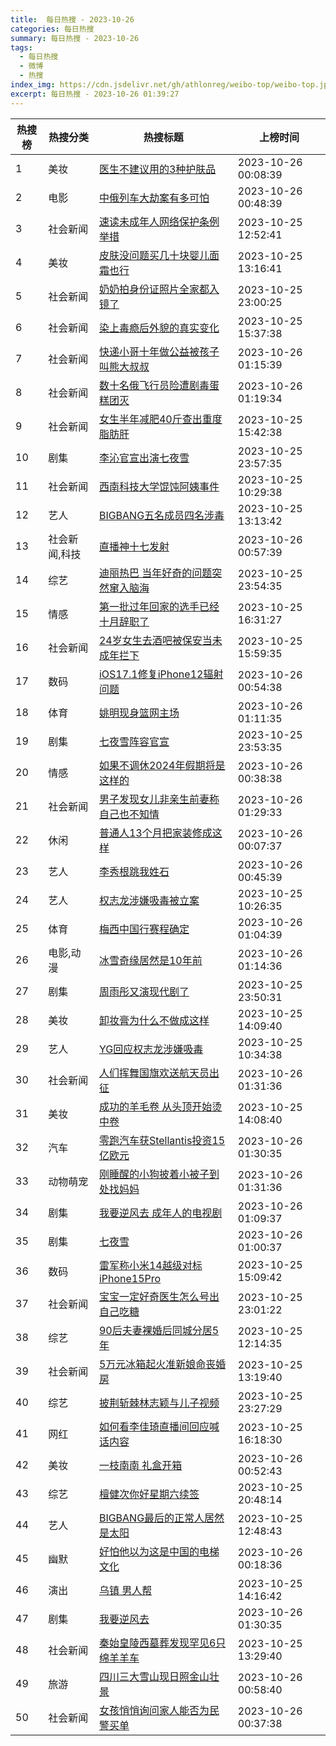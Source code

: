 ```yaml
---
title:  每日热搜 - 2023-10-26
categories: 每日热搜
summary: 每日热搜 - 2023-10-26
tags:
  - 每日热搜
  - 微博
  - 热搜
index_img: https://cdn.jsdelivr.net/gh/athlonreg/weibo-top/weibo-top.jpeg
excerpt: 每日热搜 - 2023-10-26 01:39:27
---
```


| 热搜榜 | 热搜分类 | 热搜标题 | 上榜时间 |
| --- | --- | --- | --- |
| 1 | 美妆 | [医生不建议用的3种护肤品](https://s.weibo.com/weibo%3Fq%3D%2523%E5%8C%BB%E7%94%9F%E4%B8%8D%E5%BB%BA%E8%AE%AE%E7%94%A8%E7%9A%843%E7%A7%8D%E6%8A%A4%E8%82%A4%E5%93%81%2523) | 2023-10-26 00:08:39 | 
| 2 | 电影 | [中俄列车大劫案有多可怕](https://s.weibo.com/weibo%3Fq%3D%2523%E4%B8%AD%E4%BF%84%E5%88%97%E8%BD%A6%E5%A4%A7%E5%8A%AB%E6%A1%88%E6%9C%89%E5%A4%9A%E5%8F%AF%E6%80%95%2523) | 2023-10-26 00:48:39 | 
| 3 | 社会新闻 | [速读未成年人网络保护条例举措](https://s.weibo.com/weibo%3Fq%3D%2523%E9%80%9F%E8%AF%BB%E6%9C%AA%E6%88%90%E5%B9%B4%E4%BA%BA%E7%BD%91%E7%BB%9C%E4%BF%9D%E6%8A%A4%E6%9D%A1%E4%BE%8B%E4%B8%BE%E6%8E%AA%2523) | 2023-10-25 12:52:41 | 
| 4 | 美妆 | [皮肤没问题买几十块婴儿面霜也行](https://s.weibo.com/weibo%3Fq%3D%2523%E7%9A%AE%E8%82%A4%E6%B2%A1%E9%97%AE%E9%A2%98%E4%B9%B0%E5%87%A0%E5%8D%81%E5%9D%97%E5%A9%B4%E5%84%BF%E9%9D%A2%E9%9C%9C%E4%B9%9F%E8%A1%8C%2523) | 2023-10-25 13:16:41 | 
| 5 | 社会新闻 | [奶奶拍身份证照片全家都入镜了](https://s.weibo.com/weibo%3Fq%3D%2523%E5%A5%B6%E5%A5%B6%E6%8B%8D%E8%BA%AB%E4%BB%BD%E8%AF%81%E7%85%A7%E7%89%87%E5%85%A8%E5%AE%B6%E9%83%BD%E5%85%A5%E9%95%9C%E4%BA%86%2523) | 2023-10-25 23:00:25 | 
| 6 | 社会新闻 | [染上毒瘾后外貌的真实变化](https://s.weibo.com/weibo%3Fq%3D%2523%E6%9F%93%E4%B8%8A%E6%AF%92%E7%98%BE%E5%90%8E%E5%A4%96%E8%B2%8C%E7%9A%84%E7%9C%9F%E5%AE%9E%E5%8F%98%E5%8C%96%2523) | 2023-10-25 15:37:38 | 
| 7 | 社会新闻 | [快递小哥十年做公益被孩子叫熊大叔叔](https://s.weibo.com/weibo%3Fq%3D%2523%E5%BF%AB%E9%80%92%E5%B0%8F%E5%93%A5%E5%8D%81%E5%B9%B4%E5%81%9A%E5%85%AC%E7%9B%8A%E8%A2%AB%E5%AD%A9%E5%AD%90%E5%8F%AB%E7%86%8A%E5%A4%A7%E5%8F%94%E5%8F%94%2523) | 2023-10-26 01:15:39 | 
| 8 | 社会新闻 | [数十名俄飞行员险遭剧毒蛋糕团灭](https://s.weibo.com/weibo%3Fq%3D%2523%E6%95%B0%E5%8D%81%E5%90%8D%E4%BF%84%E9%A3%9E%E8%A1%8C%E5%91%98%E9%99%A9%E9%81%AD%E5%89%A7%E6%AF%92%E8%9B%8B%E7%B3%95%E5%9B%A2%E7%81%AD%2523) | 2023-10-26 01:19:34 | 
| 9 | 社会新闻 | [女生半年减肥40斤查出重度脂肪肝](https://s.weibo.com/weibo%3Fq%3D%2523%E5%A5%B3%E7%94%9F%E5%8D%8A%E5%B9%B4%E5%87%8F%E8%82%A540%E6%96%A4%E6%9F%A5%E5%87%BA%E9%87%8D%E5%BA%A6%E8%84%82%E8%82%AA%E8%82%9D%2523) | 2023-10-25 15:42:38 | 
| 10 | 剧集 | [李沁官宣出演七夜雪](https://s.weibo.com/weibo%3Fq%3D%2523%E6%9D%8E%E6%B2%81%E5%AE%98%E5%AE%A3%E5%87%BA%E6%BC%94%E4%B8%83%E5%A4%9C%E9%9B%AA%2523) | 2023-10-25 23:57:35 | 
| 11 | 社会新闻 | [西南科技大学馄饨阿姨事件](https://s.weibo.com/weibo%3Fq%3D%2523%E8%A5%BF%E5%8D%97%E7%A7%91%E6%8A%80%E5%A4%A7%E5%AD%A6%E9%A6%84%E9%A5%A8%E9%98%BF%E5%A7%A8%E4%BA%8B%E4%BB%B6%2523) | 2023-10-25 10:29:38 | 
| 12 | 艺人 | [BIGBANG五名成员四名涉毒](https://s.weibo.com/weibo%3Fq%3D%2523BIGBANG%E4%BA%94%E5%90%8D%E6%88%90%E5%91%98%E5%9B%9B%E5%90%8D%E6%B6%89%E6%AF%92%2523) | 2023-10-25 13:13:42 | 
| 13 | 社会新闻,科技 | [直播神十七发射](https://s.weibo.com/weibo%3Fq%3D%2523%E7%9B%B4%E6%92%AD%E7%A5%9E%E5%8D%81%E4%B8%83%E5%8F%91%E5%B0%84%2523) | 2023-10-26 00:57:39 | 
| 14 | 综艺 | [迪丽热巴 当年好奇的问题突然窜入脑海](https://s.weibo.com/weibo%3Fq%3D%2523%E8%BF%AA%E4%B8%BD%E7%83%AD%E5%B7%B4%20%E5%BD%93%E5%B9%B4%E5%A5%BD%E5%A5%87%E7%9A%84%E9%97%AE%E9%A2%98%E7%AA%81%E7%84%B6%E7%AA%9C%E5%85%A5%E8%84%91%E6%B5%B7%2523) | 2023-10-25 23:54:35 | 
| 15 | 情感 | [第一批过年回家的选手已经十月辞职了](https://s.weibo.com/weibo%3Fq%3D%2523%E7%AC%AC%E4%B8%80%E6%89%B9%E8%BF%87%E5%B9%B4%E5%9B%9E%E5%AE%B6%E7%9A%84%E9%80%89%E6%89%8B%E5%B7%B2%E7%BB%8F%E5%8D%81%E6%9C%88%E8%BE%9E%E8%81%8C%E4%BA%86%2523) | 2023-10-25 16:31:27 | 
| 16 | 社会新闻 | [24岁女生去酒吧被保安当未成年拦下](https://s.weibo.com/weibo%3Fq%3D%252324%E5%B2%81%E5%A5%B3%E7%94%9F%E5%8E%BB%E9%85%92%E5%90%A7%E8%A2%AB%E4%BF%9D%E5%AE%89%E5%BD%93%E6%9C%AA%E6%88%90%E5%B9%B4%E6%8B%A6%E4%B8%8B%2523) | 2023-10-25 15:59:35 | 
| 17 | 数码 | [iOS17.1修复iPhone12辐射问题](https://s.weibo.com/weibo%3Fq%3D%2523iOS17.1%E4%BF%AE%E5%A4%8DiPhone12%E8%BE%90%E5%B0%84%E9%97%AE%E9%A2%98%2523) | 2023-10-26 00:54:38 | 
| 18 | 体育 | [姚明现身篮网主场](https://s.weibo.com/weibo%3Fq%3D%2523%E5%A7%9A%E6%98%8E%E7%8E%B0%E8%BA%AB%E7%AF%AE%E7%BD%91%E4%B8%BB%E5%9C%BA%2523) | 2023-10-26 01:11:35 | 
| 19 | 剧集 | [七夜雪阵容官宣](https://s.weibo.com/weibo%3Fq%3D%2523%E4%B8%83%E5%A4%9C%E9%9B%AA%E9%98%B5%E5%AE%B9%E5%AE%98%E5%AE%A3%2523) | 2023-10-25 23:53:35 | 
| 20 | 情感 | [如果不调休2024年假期将是这样的](https://s.weibo.com/weibo%3Fq%3D%2523%E5%A6%82%E6%9E%9C%E4%B8%8D%E8%B0%83%E4%BC%912024%E5%B9%B4%E5%81%87%E6%9C%9F%E5%B0%86%E6%98%AF%E8%BF%99%E6%A0%B7%E7%9A%84%2523) | 2023-10-26 00:38:38 | 
| 21 | 社会新闻 | [男子发现女儿非亲生前妻称自己也不知情](https://s.weibo.com/weibo%3Fq%3D%2523%E7%94%B7%E5%AD%90%E5%8F%91%E7%8E%B0%E5%A5%B3%E5%84%BF%E9%9D%9E%E4%BA%B2%E7%94%9F%E5%89%8D%E5%A6%BB%E7%A7%B0%E8%87%AA%E5%B7%B1%E4%B9%9F%E4%B8%8D%E7%9F%A5%E6%83%85%2523) | 2023-10-26 01:29:33 | 
| 22 | 休闲 | [普通人13个月把家装修成这样](https://s.weibo.com/weibo%3Fq%3D%2523%E6%99%AE%E9%80%9A%E4%BA%BA13%E4%B8%AA%E6%9C%88%E6%8A%8A%E5%AE%B6%E8%A3%85%E4%BF%AE%E6%88%90%E8%BF%99%E6%A0%B7%2523) | 2023-10-26 00:07:37 | 
| 23 | 艺人 | [李秀根跳我姓石](https://s.weibo.com/weibo%3Fq%3D%2523%E6%9D%8E%E7%A7%80%E6%A0%B9%E8%B7%B3%E6%88%91%E5%A7%93%E7%9F%B3%2523) | 2023-10-26 00:45:39 | 
| 24 | 艺人 | [权志龙涉嫌吸毒被立案](https://s.weibo.com/weibo%3Fq%3D%2523%E6%9D%83%E5%BF%97%E9%BE%99%E6%B6%89%E5%AB%8C%E5%90%B8%E6%AF%92%E8%A2%AB%E7%AB%8B%E6%A1%88%2523) | 2023-10-25 10:26:35 | 
| 25 | 体育 | [梅西中国行赛程确定](https://s.weibo.com/weibo%3Fq%3D%2523%E6%A2%85%E8%A5%BF%E4%B8%AD%E5%9B%BD%E8%A1%8C%E8%B5%9B%E7%A8%8B%E7%A1%AE%E5%AE%9A%2523) | 2023-10-26 01:04:39 | 
| 26 | 电影,动漫 | [冰雪奇缘居然是10年前](https://s.weibo.com/weibo%3Fq%3D%2523%E5%86%B0%E9%9B%AA%E5%A5%87%E7%BC%98%E5%B1%85%E7%84%B6%E6%98%AF10%E5%B9%B4%E5%89%8D%2523) | 2023-10-26 01:14:36 | 
| 27 | 剧集 | [周雨彤又演现代剧了](https://s.weibo.com/weibo%3Fq%3D%2523%E5%91%A8%E9%9B%A8%E5%BD%A4%E5%8F%88%E6%BC%94%E7%8E%B0%E4%BB%A3%E5%89%A7%E4%BA%86%2523) | 2023-10-25 23:50:31 | 
| 28 | 美妆 | [卸妆膏为什么不做成这样](https://s.weibo.com/weibo%3Fq%3D%2523%E5%8D%B8%E5%A6%86%E8%86%8F%E4%B8%BA%E4%BB%80%E4%B9%88%E4%B8%8D%E5%81%9A%E6%88%90%E8%BF%99%E6%A0%B7%2523) | 2023-10-25 14:09:40 | 
| 29 | 艺人 | [YG回应权志龙涉嫌吸毒](https://s.weibo.com/weibo%3Fq%3D%2523YG%E5%9B%9E%E5%BA%94%E6%9D%83%E5%BF%97%E9%BE%99%E6%B6%89%E5%AB%8C%E5%90%B8%E6%AF%92%2523) | 2023-10-25 10:34:38 | 
| 30 | 社会新闻 | [人们挥舞国旗欢送航天员出征](https://s.weibo.com/weibo%3Fq%3D%2523%E4%BA%BA%E4%BB%AC%E6%8C%A5%E8%88%9E%E5%9B%BD%E6%97%97%E6%AC%A2%E9%80%81%E8%88%AA%E5%A4%A9%E5%91%98%E5%87%BA%E5%BE%81%2523) | 2023-10-26 01:31:36 | 
| 31 | 美妆 | [成功的羊毛卷 从头顶开始烫中卷](https://s.weibo.com/weibo%3Fq%3D%2523%E6%88%90%E5%8A%9F%E7%9A%84%E7%BE%8A%E6%AF%9B%E5%8D%B7%20%E4%BB%8E%E5%A4%B4%E9%A1%B6%E5%BC%80%E5%A7%8B%E7%83%AB%E4%B8%AD%E5%8D%B7%2523) | 2023-10-25 14:08:40 | 
| 32 | 汽车 | [零跑汽车获Stellantis投资15亿欧元](https://s.weibo.com/weibo%3Fq%3D%2523%E9%9B%B6%E8%B7%91%E6%B1%BD%E8%BD%A6%E8%8E%B7Stellantis%E6%8A%95%E8%B5%8415%E4%BA%BF%E6%AC%A7%E5%85%83%2523) | 2023-10-26 01:30:35 | 
| 33 | 动物萌宠 | [刚睡醒的小狗披着小被子到处找妈妈](https://s.weibo.com/weibo%3Fq%3D%2523%E5%88%9A%E7%9D%A1%E9%86%92%E7%9A%84%E5%B0%8F%E7%8B%97%E6%8A%AB%E7%9D%80%E5%B0%8F%E8%A2%AB%E5%AD%90%E5%88%B0%E5%A4%84%E6%89%BE%E5%A6%88%E5%A6%88%2523) | 2023-10-26 01:31:36 | 
| 34 | 剧集 | [我要逆风去 成年人的电视剧](https://s.weibo.com/weibo%3Fq%3D%2523%E6%88%91%E8%A6%81%E9%80%86%E9%A3%8E%E5%8E%BB%20%E6%88%90%E5%B9%B4%E4%BA%BA%E7%9A%84%E7%94%B5%E8%A7%86%E5%89%A7%2523) | 2023-10-26 01:09:37 | 
| 35 | 剧集 | [七夜雪](https://s.weibo.com/weibo%3Fq%3D%2523%E4%B8%83%E5%A4%9C%E9%9B%AA%2523) | 2023-10-26 01:00:37 | 
| 36 | 数码 | [雷军称小米14越级对标iPhone15Pro](https://s.weibo.com/weibo%3Fq%3D%2523%E9%9B%B7%E5%86%9B%E7%A7%B0%E5%B0%8F%E7%B1%B314%E8%B6%8A%E7%BA%A7%E5%AF%B9%E6%A0%87iPhone15Pro%2523) | 2023-10-25 15:09:42 | 
| 37 | 社会新闻 | [宝宝一定好奇医生怎么号出自己吃糖](https://s.weibo.com/weibo%3Fq%3D%2523%E5%AE%9D%E5%AE%9D%E4%B8%80%E5%AE%9A%E5%A5%BD%E5%A5%87%E5%8C%BB%E7%94%9F%E6%80%8E%E4%B9%88%E5%8F%B7%E5%87%BA%E8%87%AA%E5%B7%B1%E5%90%83%E7%B3%96%2523) | 2023-10-25 23:01:22 | 
| 38 | 综艺 | [90后夫妻裸婚后同城分居5年](https://s.weibo.com/weibo%3Fq%3D%252390%E5%90%8E%E5%A4%AB%E5%A6%BB%E8%A3%B8%E5%A9%9A%E5%90%8E%E5%90%8C%E5%9F%8E%E5%88%86%E5%B1%855%E5%B9%B4%2523) | 2023-10-25 12:14:35 | 
| 39 | 社会新闻 | [5万元冰箱起火准新娘命丧婚房](https://s.weibo.com/weibo%3Fq%3D%25235%E4%B8%87%E5%85%83%E5%86%B0%E7%AE%B1%E8%B5%B7%E7%81%AB%E5%87%86%E6%96%B0%E5%A8%98%E5%91%BD%E4%B8%A7%E5%A9%9A%E6%88%BF%2523) | 2023-10-25 13:19:40 | 
| 40 | 综艺 | [披荆斩棘林志颖与儿子视频](https://s.weibo.com/weibo%3Fq%3D%2523%E6%8A%AB%E8%8D%86%E6%96%A9%E6%A3%98%E6%9E%97%E5%BF%97%E9%A2%96%E4%B8%8E%E5%84%BF%E5%AD%90%E8%A7%86%E9%A2%91%2523) | 2023-10-25 23:27:29 | 
| 41 | 网红 | [如何看李佳琦直播间回应喊话内容](https://s.weibo.com/weibo%3Fq%3D%2523%E5%A6%82%E4%BD%95%E7%9C%8B%E6%9D%8E%E4%BD%B3%E7%90%A6%E7%9B%B4%E6%92%AD%E9%97%B4%E5%9B%9E%E5%BA%94%E5%96%8A%E8%AF%9D%E5%86%85%E5%AE%B9%2523) | 2023-10-25 16:18:30 | 
| 42 | 美妆 | [一枝南南 礼盒开箱](https://s.weibo.com/weibo%3Fq%3D%2523%E4%B8%80%E6%9E%9D%E5%8D%97%E5%8D%97%20%E7%A4%BC%E7%9B%92%E5%BC%80%E7%AE%B1%2523) | 2023-10-26 00:52:43 | 
| 43 | 综艺 | [檀健次你好星期六续签](https://s.weibo.com/weibo%3Fq%3D%2523%E6%AA%80%E5%81%A5%E6%AC%A1%E4%BD%A0%E5%A5%BD%E6%98%9F%E6%9C%9F%E5%85%AD%E7%BB%AD%E7%AD%BE%2523) | 2023-10-25 20:48:14 | 
| 44 | 艺人 | [BIGBANG最后的正常人居然是太阳](https://s.weibo.com/weibo%3Fq%3D%2523BIGBANG%E6%9C%80%E5%90%8E%E7%9A%84%E6%AD%A3%E5%B8%B8%E4%BA%BA%E5%B1%85%E7%84%B6%E6%98%AF%E5%A4%AA%E9%98%B3%2523) | 2023-10-25 12:48:43 | 
| 45 | 幽默 | [好怕他以为这是中国的电梯文化](https://s.weibo.com/weibo%3Fq%3D%2523%E5%A5%BD%E6%80%95%E4%BB%96%E4%BB%A5%E4%B8%BA%E8%BF%99%E6%98%AF%E4%B8%AD%E5%9B%BD%E7%9A%84%E7%94%B5%E6%A2%AF%E6%96%87%E5%8C%96%2523) | 2023-10-26 00:18:36 | 
| 46 | 演出 | [乌镇 男人帮](https://s.weibo.com/weibo%3Fq%3D%2523%E4%B9%8C%E9%95%87%20%E7%94%B7%E4%BA%BA%E5%B8%AE%2523) | 2023-10-25 14:16:42 | 
| 47 | 剧集 | [我要逆风去](https://s.weibo.com/weibo%3Fq%3D%2523%E6%88%91%E8%A6%81%E9%80%86%E9%A3%8E%E5%8E%BB%2523) | 2023-10-26 01:30:35 | 
| 48 | 社会新闻 | [秦始皇陵西墓葬发现罕见6只绵羊羊车](https://s.weibo.com/weibo%3Fq%3D%2523%E7%A7%A6%E5%A7%8B%E7%9A%87%E9%99%B5%E8%A5%BF%E5%A2%93%E8%91%AC%E5%8F%91%E7%8E%B0%E7%BD%95%E8%A7%816%E5%8F%AA%E7%BB%B5%E7%BE%8A%E7%BE%8A%E8%BD%A6%2523) | 2023-10-25 13:29:40 | 
| 49 | 旅游 | [四川三大雪山现日照金山壮景](https://s.weibo.com/weibo%3Fq%3D%2523%E5%9B%9B%E5%B7%9D%E4%B8%89%E5%A4%A7%E9%9B%AA%E5%B1%B1%E7%8E%B0%E6%97%A5%E7%85%A7%E9%87%91%E5%B1%B1%E5%A3%AE%E6%99%AF%2523) | 2023-10-26 00:58:40 | 
| 50 | 社会新闻 | [女孩悄悄询问家人能否为民警买单](https://s.weibo.com/weibo%3Fq%3D%2523%E5%A5%B3%E5%AD%A9%E6%82%84%E6%82%84%E8%AF%A2%E9%97%AE%E5%AE%B6%E4%BA%BA%E8%83%BD%E5%90%A6%E4%B8%BA%E6%B0%91%E8%AD%A6%E4%B9%B0%E5%8D%95%2523) | 2023-10-26 00:37:38 | 
